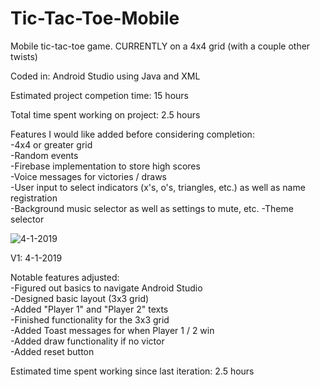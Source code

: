 # Tic-Tac-Toe-Mobile
Mobile tic-tac-toe game. CURRENTLY on a 4x4 grid (with a couple other twists)

Coded in: Android Studio using Java and XML

Estimated project competion time: 15 hours  

Total time spent working on project: 2.5 hours

Features I would like added before considering completion:  
-4x4 or greater grid  
-Random events  
-Firebase implementation to store high scores  
-Voice messages for victories / draws  
-User input to select indicators (x's, o's, triangles, etc.) as well as name registration  
-Background music selector as well as settings to mute, etc.
-Theme selector

![4-1-2019](https://user-images.githubusercontent.com/14877762/55365788-b59a5d00-549a-11e9-8806-ab65d3d2f79f.png)

V1: 4-1-2019

Notable features adjusted:  
-Figured out basics to navigate Android Studio  
-Designed basic layout (3x3 grid)  
-Added "Player 1" and "Player 2" texts  
-Finished functionality for the 3x3 grid  
-Added Toast messages for when Player 1 / 2 win  
-Added draw functionality if no victor  
-Added reset button 

Estimated time spent working since last iteration: 2.5 hours
